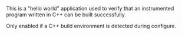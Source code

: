 <!--
SPDX-FileCopyrightText: 2009 Pierre-Marc Fournier <pierre-marc.fournier@polymtl.ca>

SPDX-License-Identifier: CC-BY-4.0
-->

This is a "hello world" application used to verify that an instrumented
program written in C++ can be built successfully.

Only enabled if a C++ build environment is detected during configure.
